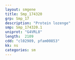 ```yaml
---
layout: smgene
title: Smp_174320
grp: Smp_17
description: "Protein lozenge"
smp: Smp_174320.1
uniprot: "G4VRL8"
length:  2109
cdd: "cl02989, pfam00853"
kk: ns
categories: sm
---
```

